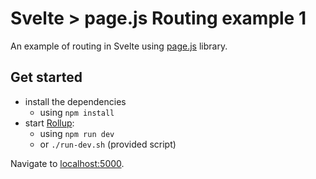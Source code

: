 # Svelte > page.js Routing example 1

An example of routing in Svelte using [page.js](https://visionmedia.github.io/page.js/) library.

## Get started

- install the dependencies
  - using `npm install`
- start [Rollup](https://rollupjs.org):
  - using `npm run dev`
  - or `./run-dev.sh` (provided script)

Navigate to [localhost:5000](http://localhost:5000).
